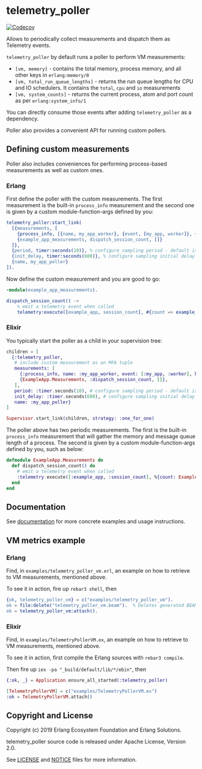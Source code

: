 # telemetry_poller

[![Codecov](https://codecov.io/gh/beam-telemetry/telemetry_poller/branch/master/graphs/badge.svg)](https://codecov.io/gh/beam-telemetry/telemetry_poller/branch/master/graphs/badge.svg)

Allows to periodically collect measurements and dispatch them as Telemetry events.

`telemetry_poller` by default runs a poller to perform VM measurements:

  * `[vm, memory]` - contains the total memory, process memory, and all other keys in `erlang:memory/0`
  * `[vm, total_run_queue_lengths]` - returns the run queue lengths for CPU and IO schedulers. It contains the `total`, `cpu` and `io` measurements
  * `[vm, system_counts]` - returns the current process, atom and port count as per `erlang:system_info/1`

You can directly consume those events after adding `telemetry_poller` as a dependency.

Poller also provides a convenient API for running custom pollers.

## Defining custom measurements

Poller also includes conveniences for performing process-based measurements as well as custom ones.

### Erlang

First define the poller with the custom measurements. The first measurement is the built-in `process_info` measurement and the second one is given by a custom module-function-args defined  by you:

```erlang
telemetry_poller:start_link(
  [{measurements, [
    {process_info, [{name, my_app_worker}, {event, [my_app, worker]}, {keys, [memory, message_queue_len]}]},
    {example_app_measurements, dispatch_session_count, []}
  ]},
  {period, timer:seconds(10)}, % configure sampling period - default is timer:seconds(5)
  {init_delay, timer:seconds(600)}, % configure sampling initial delay - default is 0
  {name, my_app_poller}
]).
```

Now define the custom measurement and you are good to go:

```erlang
-module(example_app_measurements).

dispatch_session_count() ->
    % emit a telemetry event when called
    telemetry:execute([example_app, session_count], #{count => example_app:session_count()}, #{}).
```

### Elixir

You typically start the poller as a child in your supervision tree:

```elixir
children = [
  {:telemetry_poller,
   # include custom measurement as an MFA tuple
   measurements: [
     {:process_info, name: :my_app_worker, event: [:my_app, :worker], keys: [:memory, :message_queue_len]},
     {ExampleApp.Measurements, :dispatch_session_count, []},
   ],
   period: :timer.seconds(10), # configure sampling period - default is :timer.seconds(5)
   init_delay: :timer.seconds(600), # configure sampling initial delay - default is 0
   name: :my_app_poller}
]

Supervisor.start_link(children, strategy: :one_for_one)
```

The poller above has two periodic measurements. The first is the built-in `process_info` measurement that will gather the memory and message queue length of a process. The second is given by a custom module-function-args defined by you, such as below:

```elixir
defmodule ExampleApp.Measurements do
  def dispatch_session_count() do
    # emit a telemetry event when called
    :telemetry.execute([:example_app, :session_count], %{count: ExampleApp.session_count()}, %{})
  end
end
```

## Documentation

See [documentation](https://hexdocs.pm/telemetry_poller/) for more concrete examples and usage
instructions.

## VM metrics example

### Erlang

Find, in `examples/telemetry_poller_vm.erl`, an example on how to retrieve to VM measurements,
mentioned above.

To see it in action, fire up `rebar3 shell`, then

```erlang
{ok, telemetry_poller_vm} = c("examples/telemetry_poller_vm").
ok = file:delete("telemetry_poller_vm.beam").  % Deletes generated BEAM
ok = telemetry_poller_vm:attach().
```

### Elixir

Find, in `examples/TelemetryPollerVM.ex`, an example on how to retrieve to VM measurements,
mentioned above.

To see it in action, first compile the Erlang sources with `rebar3 compile`.

Then fire up `iex -pa "_build/default/lib/*/ebin"`, then

```elixir
{:ok, _} = Application.ensure_all_started(:telemetry_poller)

[TelemetryPollerVM] = c("examples/TelemetryPollerVM.ex")
:ok = TelemetryPollerVM.attach()
```

## Copyright and License

Copyright (c) 2019 Erlang Ecosystem Foundation and Erlang Solutions.

telemetry_poller source code is released under Apache License, Version 2.0.

See [LICENSE](LICENSE) and [NOTICE](NOTICE) files for more information.
